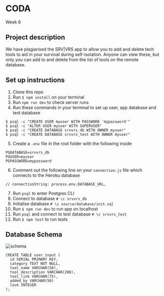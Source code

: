 # CODA
Week 6

## Project description
We have plagiarised the SRV|VRS app to allow you to add and delete tech tools to aid in your survival during self-isolation. Anyone can view these, but only *you* can add to and delete from the list of tools on the remote database.

## Set up instructions
1. Clone this repo
2. Run `$ npm install` on your terminal
3. Run `npm run dev` to check server runs
4. Run these commands in your terminal to set up user, app database and test database

```
$ psql -c "CREATE USER myuser WITH PASSWORD 'mypassword'"
$ psql -c "ALTER USER myuser WITH SUPERUSER"
$ psql -c "CREATE DATABASE srvvrs_db WITH OWNER myuser"
$ psql -c "CREATE DATABASE srvvrs_test WITH OWNER myuser"
```

5. Create a `.env` file in the root folder with the following inside

```
PGDATABASE=srvvrs_db
PGUSER=myuser
PGPASSWORD=mypassword
```
6. Comment out the following line on your `connection.js` file which connects to the Heroku database

```
// connectionString: process.env.DATABASE_URL,
```
7. Run `psql` to enter Postgres CLI
8. Connect to database `# \c srvvrs_db`
9. Initialise database `# \i source/database/init.sql`
10. Run `$ npm run dev` to run app on localhost
11. Run `psql` and connect to test database `# \c srvvrs_test`
12. Run `$ npm test` to run tests

## Database Schema
![schema](https://i.imgur.com/Q2KRNIl.png)

```
CREATE TABLE user_input (
  id SERIAL PRIMARY KEY,
  category TEXT NOT NULL,
  tool_name VARCHAR(50),
  tool_description VARCHAR(280),
  tool_link VARCHAR(75),
  added_by VARCHAR(50)
  love INTEGER 
);
```
